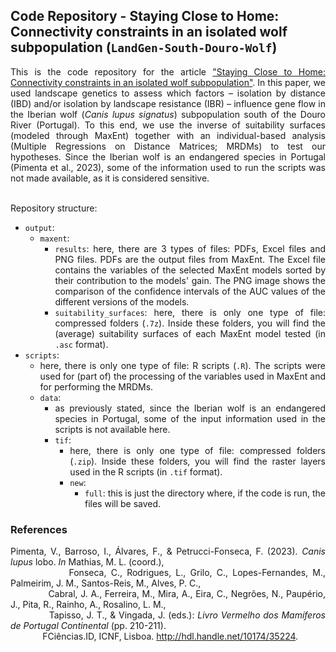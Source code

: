 
## Code Repository - Staying Close to Home: Connectivity constraints in an isolated wolf subpopulation (`LandGen-South-Douro-Wolf`)

 <div align="justify">This is the code repository for the article <a href="">"Staying Close to Home: Connectivity constraints in an isolated wolf subpopulation"</a>. In this paper, we used landscape genetics to assess which factors – isolation by distance (IBD) and/or isolation by landscape resistance (IBR) – influence gene flow in the Iberian wolf (<i>Canis lupus signatus</i>) subpopulation south of the Douro River (Portugal). To this end, we use the inverse of suitability surfaces (modeled through MaxEnt) together with an individual-based analysis (Multiple Regressions on Distance Matrices; MRDMs) to test our hypotheses. Since the Iberian wolf is an endangered species in Portugal (Pimenta et al., 2023), some of the information used to run the scripts was not made available, as it is considered sensitive.


<br>Repository structure:

+ `output`:
  + `maxent`:
    + `results`: here, there are 3 types of files: PDFs, Excel files and PNG files. PDFs are the output files from MaxEnt. The Excel file contains the variables of the selected MaxEnt models sorted by their contribution to the models' gain. The PNG image shows the comparison of the confidence intervals of the AUC values ​​of the different versions of the models.
    + `suitability_surfaces`: here, there is only one type of file: compressed folders (```.7z```). Inside these folders, you will find the (average) suitability surfaces of each MaxEnt model tested (in ```.asc``` format).
+ `scripts`:
  + here, there is only one type of file: R scripts (```.R```). The scripts were used for (part of) the processing of the variables used in MaxEnt and for performing the MRDMs.
  + `data`:
    + as previously stated, since the Iberian wolf is an endangered species in Portugal, some of the input information used in the scripts is not available here.
    + `tif`:
      + here, there is only one type of file: compressed folders (```.zip```). Inside these folders, you will find the raster layers used in the R scripts (in ```.tif``` format).
      + `new`:
        + `full`: this is just the directory where, if the code is run, the files will be saved.

### References 

Pimenta, V., Barroso, I., Álvares, F., & Petrucci-Fonseca, F. (2023). <i>Canis lupus</i> lobo. <i>In</i> Mathias, M. L. (coord.), <br> 
&nbsp;&nbsp;&nbsp;&nbsp;&nbsp;&nbsp;&nbsp;&nbsp;&nbsp;&nbsp;&nbsp;
&nbsp;Fonseca, C., Rodrigues, L., Grilo, C., Lopes-Fernandes, M., Palmeirim, J. M., Santos-Reis, M., Alves, P. C., <br> 
&nbsp;&nbsp;&nbsp;&nbsp;&nbsp;&nbsp;&nbsp;&nbsp;&nbsp;&nbsp;&nbsp;
&nbsp;Cabral, J. A., Ferreira, M., Mira, A., Eira, C., Negrões, N., Paupério, J., Pita, R., Rainho, A., Rosalino, L. M., <br> 
&nbsp;&nbsp;&nbsp;&nbsp;&nbsp;&nbsp;&nbsp;&nbsp;&nbsp;&nbsp;&nbsp;
&nbsp;Tapisso, J. T., & Vingada, J. (eds.): <i>Livro Vermelho dos Mamíferos de Portugal Continental</i> (pp. 210-211). <br> 
&nbsp;&nbsp;&nbsp;&nbsp;&nbsp;&nbsp;&nbsp;&nbsp;&nbsp;&nbsp;&nbsp;
&nbsp;FCiências.ID, ICNF, Lisboa. <a href="http://hdl.handle.net/10174/35224">http://hdl.handle.net/10174/35224</a>.

</div>
